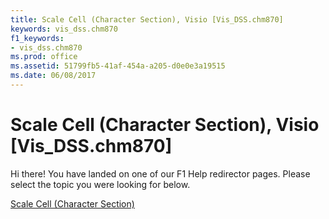 ```yaml
---
title: Scale Cell (Character Section), Visio [Vis_DSS.chm870]
keywords: vis_dss.chm870
f1_keywords:
- vis_dss.chm870
ms.prod: office
ms.assetid: 51799fb5-41af-454a-a205-d0e0e3a19515
ms.date: 06/08/2017
---
```



# Scale Cell (Character Section), Visio [Vis_DSS.chm870]

Hi there! You have landed on one of our F1 Help redirector pages. Please select the topic you were looking for below.

[Scale Cell (Character Section)](http://msdn.microsoft.com/library/d6fe2574-b719-f38e-b1f1-592a812f1682%28Office.15%29.aspx)

